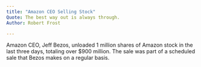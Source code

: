 ```yaml
---
title: "Amazon CEO Selling Stock"
Quote: The best way out is always through.
Author: Robert Frost

---
```


Amazon CEO, Jeff Bezos, unloaded 1 million shares of Amazon stock in the last three days, totaling over $900 million. The sale was part of a scheduled sale that Bezos makes on a regular basis.  
